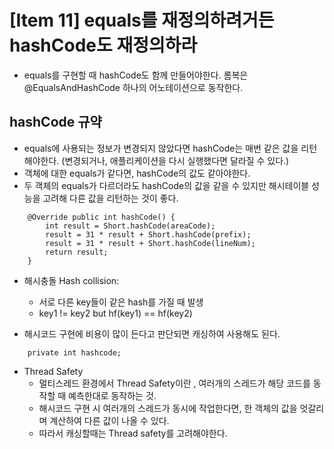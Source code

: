 # [Item 11] equals를 재정의하려거든 hashCode도 재정의하라
- equals를 구현할 때 hashCode도 함께 만들어야한다. 롬복은 @EqualsAndHashCode 하나의 어노테이션으로 동작한다. 
  
## hashCode 규약
-  equals에 사용되는 정보가 변경되지 않았다면 hashCode는 매번 같은 값을 리턴해야한다. 
 (변경되거나, 애플리케이션을 다시 실행했다면 달라질 수 있다.)
-  객체에 대한 equals가 같다면, hashCode의 값도 같아야한다.
-  두 객체의 equals가 다르더라도 hashCode의 값을 같을 수 있지만 해시테이블 성능을 고려해 다른 값을 리턴하는 것이 좋다.
  
```
    @Override public int hashCode() {
        int result = Short.hashCode(areaCode);
        result = 31 * result + Short.hashCode(prefix);
        result = 31 * result + Short.hashCode(lineNum);
        return result;
    }
```

- 해시충돌 Hash collision: 
    * 서로 다른 key들이 같은 hash를 가질 때 발생 
    * key1 != key2 but hf(key1) == hf(key2) 

- 해시코드 구현에 비용이 많이 든다고 판단되면 캐싱하여 사용해도 된다.
```
    private int hashcode;
 ```
- Thread Safety
  * 멀티스레드 환경에서 Thread Safety이란 , 여러개의 스레드가 해당 코드를 동작할 때 예측한대로 동작하는 것.
  * 해시코드 구현 시 여러개의 스레드가 동시에 작업한다면, 한 객체의 값을 엇갈리며 계산하여 다른 값이 나올 수 있다.
  * 따라서 캐싱할때는 Thread safety를 고려해야한다. 




